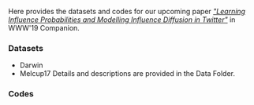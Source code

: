Here provides the datasets and codes for our upcoming paper [*"Learning Influence Probabilities and Modelling Influence Diffusion in Twitter"*](https://doi.org/10.1145/3308560.3316701) in WWW'19 Companion.

### Datasets
* Darwin
* Melcup17
Details and descriptions are provided in the Data Folder.

### Codes
